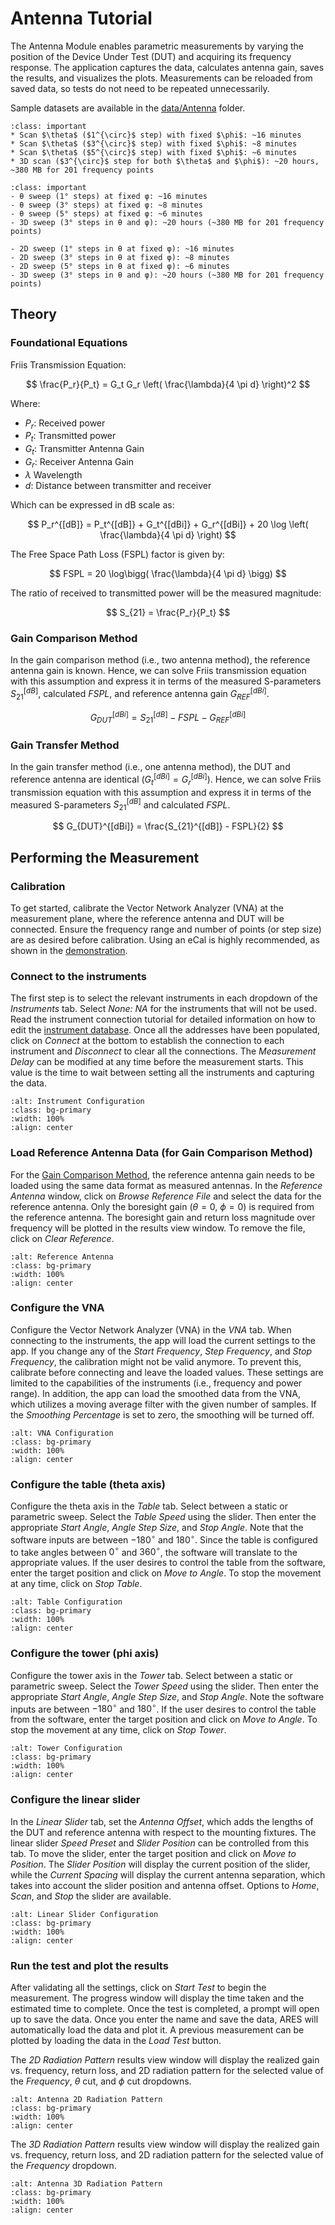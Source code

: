 # Antenna Tutorial

The Antenna Module enables parametric measurements by varying the position of the Device Under Test (DUT) and acquiring its frequency response. The application captures the data, calculates antenna gain, saves the results, and visualizes the plots. Measurements can be reloaded from saved data, so tests do not need to be repeated unnecessarily.

Sample datasets are available in the [data/Antenna](https://github.com/AlexDCode/AutomatedRadioEvaluationSuite/tree/main/data/Antenna) folder.

```{admonition} Average Measurement Time
:class: important
* Scan $\theta$ ($1^{\circ}$ step) with fixed $\phi$: ~16 minutes
* Scan $\theta$ ($3^{\circ}$ step) with fixed $\phi$: ~8 minutes
* Scan $\theta$ ($5^{\circ}$ step) with fixed $\phi$: ~6 minutes
* 3D scan ($3^{\circ}$ step for both $\theta$ and $\phi$): ~20 hours, ~380 MB for 201 frequency points
```

```{admonition} Average Measurement Time
:class: important
- θ sweep (1° steps) at fixed φ: ~16 minutes  
- θ sweep (3° steps) at fixed φ: ~8 minutes  
- θ sweep (5° steps) at fixed φ: ~6 minutes  
- 3D sweep (3° steps in θ and φ): ~20 hours (~380 MB for 201 frequency points)
```
```{admonition} Average Measurement Time
- 2D sweep (1° steps in θ at fixed φ): ~16 minutes  
- 2D sweep (3° steps in θ at fixed φ): ~8 minutes  
- 2D sweep (5° steps in θ at fixed φ): ~6 minutes  
- 3D sweep (3° steps in θ and φ): ~20 hours (~380 MB for 201 frequency points)
```

## Theory

### Foundational Equations

Friis Transmission Equation:

$$
\frac{P_r}{P_t} = G_t G_r \left( \frac{\lambda}{4 \pi d} \right)^2
$$

Where:
* $P_r$: Received power
* $P_t$: Transmitted power
* $G_t$: Transmitter Antenna Gain
* $G_r$: Receiver Antenna Gain
* $\lambda$ Wavelength
* $d$: Distance between transmitter and receiver

Which can be expressed in dB scale as:

$$
P_r^{[dB]} = P_t^{[dB]} + G_t^{[dBi]} + G_r^{[dBi]} + 20 \log \left( \frac{\lambda}{4 \pi d} \right)
$$

The Free Space Path Loss (FSPL) factor is given by:

$$
FSPL = 20 \log\bigg( \frac{\lambda}{4 \pi d} \bigg)
$$

The ratio of received to transmitted power will be the measured magnitude:

$$
S_{21} = \frac{P_r}{P_t} 
$$

### Gain Comparison Method

In the gain comparison method (i.e., two antenna method), the reference antenna gain is known. Hence, we can solve Friis transmission equation with this assumption and express it in terms of the measured S-parameters $S_{21}^{[dB]}$, calculated $FSPL$, and reference antenna gain $G_{REF}^{[dBi]}$.

$$
G_{DUT}^{[dBi]} = S_{21}^{[dB]} - FSPL - G_{REF}^{[dBi]}
$$


### Gain Transfer Method

In the gain transfer method (i.e., one antenna method), the DUT and reference antenna are identical ($G_t^{[dBi]} = G_r^{[dBi]}$). Hence, we can solve Friis transmission equation with this assumption and express it in terms of the measured S-parameters $S_{21}^{[dB]}$ and calculated $FSPL$.

$$
G_{DUT}^{[dBi]} = \frac{S_{21}^{[dB]} - FSPL}{2}
$$


## Performing the Measurement

### Calibration
To get started, calibrate the Vector Network Analyzer (VNA) at the measurement plane, where the reference antenna and DUT will be connected. Ensure the frequency range and number of points (or step size) are as desired before calibration. Using an eCal is highly recommended, as shown in the [demonstration](https://youtu.be/OefvtshJiC0?si=ZZNQlMm1ttoYM5Pf).

### Connect to the instruments

The first step is to select the relevant instruments in each dropdown of the *Instruments* tab. Select *None: NA* for the instruments that will not be used. Read the instrument connection tutorial for detailed information on how to edit the [instrument database](https://aresapp.readthedocs.io/latest/tutorial_instr.html). Once all the addresses have been populated, click on *Connect* at the bottom to establish the connection to each instrument and *Disconnect* to clear all the connections. The *Measurement Delay* can be modified at any time before the measurement starts. This value is the time to wait between setting all the instruments and capturing the data.

```{image} ./assets/Ant/instr_conf.png
:alt: Instrument Configuration
:class: bg-primary
:width: 100%
:align: center
```

### Load Reference Antenna Data (for Gain Comparison Method)

For the [Gain Comparison Method](#gain-comparison-method), the reference antenna gain needs to be loaded using the same data format as measured antennas. In the *Reference Antenna* window, click on *Browse Reference File* and select the data for the reference antenna. Only the boresight gain ($\theta = 0$, $\phi = 0$) is required from the reference antenna. The boresight gain and return loss magnitude over frequency will be plotted in the results view window. To remove the file, click on *Clear Reference*.

```{image} ./assets/Ant/demo_refAnt.png
:alt: Reference Antenna
:class: bg-primary
:width: 100%
:align: center
```

### Configure the VNA

Configure the Vector Network Analyzer (VNA) in the *VNA* tab. When connecting to the instruments, the app will load the current settings to the app. If you change any of the *Start Frequency*, *Step Frequency*, and *Stop Frequency*, the calibration might not be valid anymore. To prevent this, calibrate before connecting and leave the loaded values. These settings are limited to the capabilities of the instruments (i.e., frequency and power range). In addition, the app can load the smoothed data from the VNA, which utilizes a moving average filter with the given number of samples. If the *Smoothing Percentage* is set to zero, the smoothing will be turned off.

```{image} ./assets/Ant/vna_conf.png
:alt: VNA Configuration
:class: bg-primary
:width: 100%
:align: center
```


### Configure the table (theta axis)

Configure the theta axis in the *Table* tab. Select between a static or parametric sweep. Select the *Table Speed* using the slider. Then enter the appropriate *Start Angle*, *Angle Step Size*, and *Stop Angle*. Note that the software inputs are between $-180^\circ$ and $180^\circ$. Since the table is configured to take angles between $0^\circ$ and $360^\circ$, the software will translate to the appropriate values. If the user desires to control the table from the software, enter the target position and click on *Move to Angle*. To stop the movement at any time, click on *Stop Table*.

```{image} ./assets/Ant/table_conf.png
:alt: Table Configuration
:class: bg-primary
:width: 100%
:align: center
```


### Configure the tower (phi axis)

Configure the tower axis in the *Tower* tab. Select between a static or parametric sweep. Select the *Tower Speed* using the slider. Then enter the appropriate *Start Angle*, *Angle Step Size*, and *Stop Angle*. Note the software inputs are between $-180^\circ$ and $180^\circ$. If the user desires to control the table from the software, enter the target position and click on *Move to Angle*. To stop the movement at any time, click on *Stop Tower*.

```{image} ./assets/Ant/tower_conf.png
:alt: Tower Configuration
:class: bg-primary
:width: 100%
:align: center
```

### Configure the linear slider

In the *Linear Slider* tab, set the *Antenna Offset*, which adds the lengths of the DUT and reference antenna with respect to the mounting fixtures. The linear slider *Speed Preset* and *Slider Position* can be controlled from this tab. To move the slider, enter the target position and click on *Move to Position*. The *Slider Position* will display the current position of the slider, while the *Current Spacing* will display the current antenna separation, which takes into account the slider position and antenna offset. Options to *Home*, *Scan*, and *Stop* the slider are available.

```{image} ./assets/Ant/slider_conf.png
:alt: Linear Slider Configuration
:class: bg-primary
:width: 100%
:align: center
```

### Run the test and plot the results

After validating all the settings, click on *Start Test* to begin the measurement. The progress window will display the time taken and the estimated time to complete. Once the test is completed, a prompt will open up to save the data. Once you enter the name and save the data, ARES will automatically load the data and plot it. A previous measurement can be plotted by loading the data in the *Load Test* button. 

The *2D Radiation Pattern* results view window will display the realized gain vs. frequency, return loss, and 2D radiation pattern for the selected value of the *Frequency*, *$\theta$* cut, and *$\phi$* cut dropdowns.

```{image} ./assets/Ant/demo_2Dpattern.png
:alt: Antenna 2D Radiation Pattern
:class: bg-primary
:width: 100%
:align: center
```

The *3D Radiation Pattern* results view window will display the realized gain vs. frequency, return loss, and 2D radiation pattern for the selected value of the *Frequency* dropdown.

```{image} ./assets/Ant/demo_3Dpattern.png
:alt: Antenna 3D Radiation Pattern
:class: bg-primary
:width: 100%
:align: center
```
